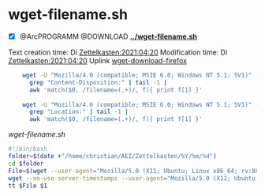 # wget-filename.sh

- [X] @ArcPROGRAMM @DOWNLOAD **[../wget-filename.sh](./wget-filename.sh)**

Text creation time:
Di [Zettelkasten:2021:04:20]()
Modification time:
Di [Zettelkasten:2021:04:20]()
Uplink
[wget-download-firefox](../wget-download-firefox.md)

```bash
	wget -U "Mozilla/4.0 (compatible; MSIE 6.0; Windows NT 5.1; SV1)" --server-response -q -O - "https://arxiv.org/pdf/1607.00916" 2>&1 | 
	  grep "Content-Disposition:" | tail -1 | 
	  awk 'match($0, /filename=(.+)/, f){ print f[1] }'
	  
	wget -U "Mozilla/4.0 (compatible; MSIE 6.0; Windows NT 5.1; SV1)" --server-response -q -O - "https://arxiv.org/pdf/1607.00916" 2>&1 | 
	  grep "Location:" | tail -1 | 
	  awk 'match($0, /filename=(.+)/, f){ print f[1] }'
```
	
*wget-filename.sh*
```bash
#!/bin/bash
folder=$(date +"/home/christian/AEI/Zettelkasten/%Y/%m/%d")
cd $folder
File=$(wget --user-agent="Mozilla/5.0 (X11; Ubuntu; Linux x86_64; rv:88.0)" $1 2>&1 | grep Saving | cut -d ' ' -f 3 | sed -e 's/[^A-Za-z0-9._-]//g')
wget --no-use-server-timestamps --user-agent="Mozilla/5.0 (X11; Ubuntu; Linux x86_64; rv:88.0)" -O $File $1
tt $File $1

```

